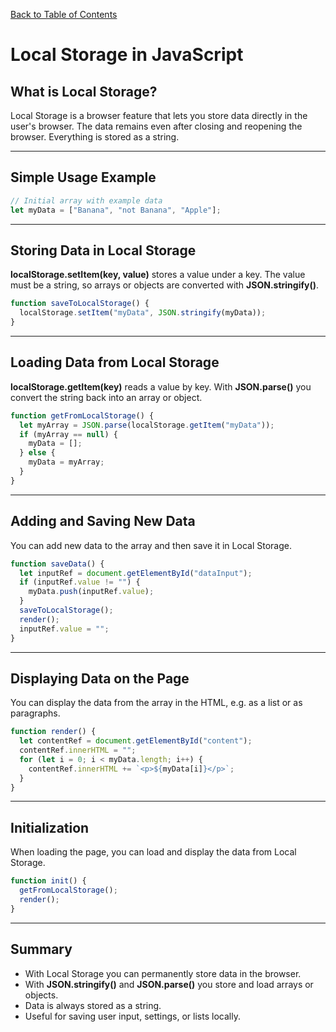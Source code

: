 [Back to Table of Contents](../README.md)

# Local Storage in JavaScript

## What is Local Storage?

Local Storage is a browser feature that lets you store data directly in the user's browser. The data remains even after closing and reopening the browser. Everything is stored as a string.

---

## Simple Usage Example

```js
// Initial array with example data
let myData = ["Banana", "not Banana", "Apple"];
```

---

## Storing Data in Local Storage

**localStorage.setItem(key, value)** stores a value under a key. The value must be a string, so arrays or objects are converted with **JSON.stringify()**.

```js
function saveToLocalStorage() {
  localStorage.setItem("myData", JSON.stringify(myData));
}
```

---

## Loading Data from Local Storage

**localStorage.getItem(key)** reads a value by key. With **JSON.parse()** you convert the string back into an array or object.

```js
function getFromLocalStorage() {
  let myArray = JSON.parse(localStorage.getItem("myData"));
  if (myArray == null) {
    myData = [];
  } else {
    myData = myArray;
  }
}
```

---

## Adding and Saving New Data

You can add new data to the array and then save it in Local Storage.

```js
function saveData() {
  let inputRef = document.getElementById("dataInput");
  if (inputRef.value != "") {
    myData.push(inputRef.value);
  }
  saveToLocalStorage();
  render();
  inputRef.value = "";
}
```

---

## Displaying Data on the Page

You can display the data from the array in the HTML, e.g. as a list or as paragraphs.

```js
function render() {
  let contentRef = document.getElementById("content");
  contentRef.innerHTML = "";
  for (let i = 0; i < myData.length; i++) {
    contentRef.innerHTML += `<p>${myData[i]}</p>`;
  }
}
```

---

## Initialization

When loading the page, you can load and display the data from Local Storage.

```js
function init() {
  getFromLocalStorage();
  render();
}
```

---

## Summary

- With Local Storage you can permanently store data in the browser.
- With **JSON.stringify()** and **JSON.parse()** you store and load arrays or objects.
- Data is always stored as a string.
- Useful for saving user input, settings, or lists locally.
